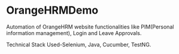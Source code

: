 # OrangeHRMDemo

Automation of OrangeHRM website functionalities like PIM(Personal information management), Login and Leave Approvals.

Technical Stack Used-Selenium, Java, Cucumber, TestNG.
